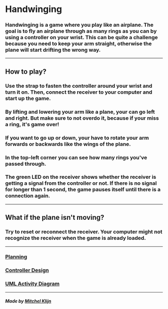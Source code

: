 # Handwinging

### Handwinging is a game where you play like an airplane. The goal is to fly an airplane through as many rings as you can by using a controller on your wrist. This can be quite a challenge because you need to keep your arm straight, otherwise the plane will start drifting the wrong way.

---

## How to play?

### Use the strap to fasten the controller around your wrist and turn it on. Then, connect the receiver to your computer and start up the game.
### By lifting and lowering your arm like a plane, your can go left and right. But make sure to not overdo it, because if your miss a ring, it's game over!
### If you want to go up or down, your have to rotate your arm forwards or backwards like the wings of the plane.
### In the top-left corner you can see how many rings you've passed through.
### The green LED on the receiver shows whether the receiver is getting a signal from the controller or not. If there is no signal for longer than 1 second, the game pauses itself until there is a connection again.

---

## What if the plane isn't moving?

### Try to reset or reconnect the receiver. Your computer might not recognize the receiver when the game is already loaded.

---

### [Planning](https://trello.com/b/pf4BlxT4/handwinging)
### [Controller Design](https://github.com/Mitchel2004/Handwinging/blob/7068a3e8bf2c4a01e9dbbcdaf5305e5613721a49/Documents/Prototype%20Ontwerp.pdf)
### [UML Activity Diagram]()

---

##### Made by [Mitchel Klijn](https://github.com/Mitchel2004)